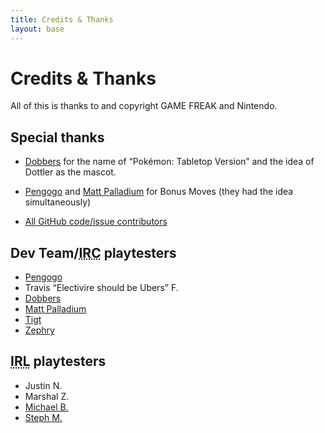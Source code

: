 ```yaml
---
title: Credits & Thanks
layout: base
---
```


# Credits & Thanks

All of this is thanks to and copyright GAME FREAK and Nintendo.

## Special thanks

- [Dobbers][dobbers] for the name of “Pokémon: Tabletop Version” and the idea of Dottler as the mascot.

- [Pengogo][pg] and [Matt Palladium][matt] for Bonus Moves (they had the idea simultaneously)

- [All GitHub code/issue contributors](https://github.com/tigt/ptv/graphs/contributors)

## Dev Team/<abbr title="Internet Relay Chat">IRC</abbr> playtesters

- [Pengogo][pg]
- Travis “Electivire should be Ubers” F.
- [Dobbers][dobbers]
- [Matt Palladium][matt]
- [Tigt](https://ti.gt/)
- [Zephry](https://twitter.com/defunctzone)

## <abbr title="In Real Life">IRL</abbr> playtesters

- Justin N.
- Marshal Z.
- [Michael B.](https://github.com/Yukiiro-Nite)
- [Steph M.](https://smmaci.dev)

[dobbers]: https://twitter.com/aridobbers
[pg]: https://twitter.com/Pengogod
[matt]: https://www.youtube.com/watch?v=lgpHuGSy3Jk